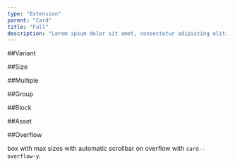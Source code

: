```yaml
---
type: "Extension"
parent: "Card"
title: "Full"
description: "Lorem ipsum dolor sit amet, consectetur adipiscing elit. Nunc tempus laoreet leo sit amet iaculis."
---
```


##Variant

<demo>
  <demovanilla src="inline/extension/card/full-variant">
  </demovanilla>
</demo>

##Size

<demo>
  <demovanilla src="inline/extension/card/full-size">
  </demovanilla>
</demo>

##Multiple

<demo>
  <demovanilla src="inline/extension/card/full-multiple">
  </demovanilla>
</demo>

##Group

<demo>
  <demovanilla src="inline/extension/card/full-group">
  </demovanilla>
</demo>

##Block

<demo>
  <demovanilla src="inline/extension/card/full-block">
  </demovanilla>
</demo>

##Asset

<demo>
  <demovanilla src="inline/extension/card/full-asset">
  </demovanilla>
</demo>

##Overflow

box with max sizes with automatic scrollbar on overflow with `card--overflow-y`.

<demo>
  <demovanilla src="inline/extension/card/full-overflow-y">
  </demovanilla>
</demo>
